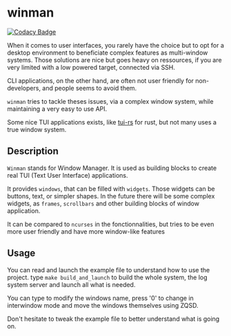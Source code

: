 # winman

[![Codacy Badge](https://api.codacy.com/project/badge/Grade/da1bc30a488b4f32a4986dc9f5dbbf39)](https://app.codacy.com/app/lethenju/winman?utm_source=github.com&utm_medium=referral&utm_content=lethenju/winman&utm_campaign=Badge_Grade_Dashboard)

When it comes to user interfaces, you rarely have the choice but to opt for a desktop environment to beneficiate complex features as multi-window systems. Those solutions are nice but goes heavy on ressources, if you are very limited with a low powered target, connected via SSH.

CLI applications, on the other hand, are often not user friendly for non-developers, and people seems to avoid them. 

`winman` tries to tackle theses issues, via a complex window system, while maintaining a very easy to use API.

Some nice TUI applications exists, like [tui-rs](https://github.com/fdehau/tui-rs) for rust, but not many uses a true window system.

## Description

`Winman` stands for Window Manager. It is used as building blocks to create real TUI (Text User Interface) applications.

It provides `windows`, that can be filled with `widgets`.
Those widgets can be buttons, text, or simpler shapes. In the future there will be some complex widgets, as `frames`, `scrollbars` and other building blocks of window application.

It can be compared to `ncurses` in the fonctionnalities, but tries to be even more user friendly and have more window-like features

## Usage

You can read and launch the example file to understand how to use the project.
type `make build_and_launch` to build the whole system, the log system server and launch all what is needed.

You can type to modify the windows name, press '0' to change in interwindow mode and move the windows themselves using ZQSD.

Don't hesitate to tweak the example file to better understand what is going on.

